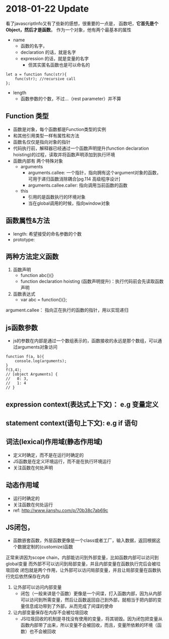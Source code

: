 # 2018-01-22 Update
看了javascriptInfo又有了些新的感想，很重要的一点是，
函数吧，**它首先是个Object，然后才是函数**。
作为一个对象，他有两个最基本的属性
- name
    - 函数的名字，
    - declaration 的话，就是名字
    - expression 的话，就是变量的名字
        - 但其实匿名函数也是可以命名的
```
let a = function func(str){
    func(str); //recursive call
};
```
- length
    - 函数参数的个数，不过...（rest parameter）并不算

## Function 类型
- 函数是对象，每个函数都是Function类型的实例
- 和其他引用类型一样有属性和方法
- 函数名仅仅是指向对象的指针
- 代码执行前，解释器已经通过一个函数声明提升(function declaration hoisting)的过程，读取并将函数声明添加到执行环境
- 函数内部有 两个特殊对象
    - arguments
        - arguments.callee: 一个指针，指向拥有这个argument对象的函数，可用于递归函数消除耦合[pg.114 高级程序设计]
        - arguments.callee.caller: 指向调用当前函数的函数
    - this
        - 引用的是函数执行的环境对象
        - 当在global调用的时候，指向window对象

## 函数属性&方法
- length: 希望接受的命名参数的个数
- prototype: 
## 两种方法定义函数
1. 函数声明 
    - function abc(){}
    - function declaration hoisting (函数声明提升)：执行代码前会先读取函数声明
2. 函数表达式 
    - var abc = function(){};

argument.callee： 指向正在执行的函数的指针，用以实现递归


## js函数参数
- js的参数在内部是通过一个数组表示的，函数接收的永远是那个数组，可以通过arguments对象访问

```
function f(a, b){
    console.log(arguments);    
}
f(3,4); 
// [object Arguments] {
//   0: 3,
//   1: 4
// }

```

## expression context(表达式上下文)： e.g 变量定义
## statement context(语句上下文): e.g if 语句


## 词法(lexical)作用域(静态作用域)
- 定义时确定，而不是在运行时确定的
- JS函数是在定义环境运行，而不是在执行环境运行
- 关注函数在何处声明

## 动态作用域
- 运行时确定的
- 关注函数在何处运行
- ref: http://www.jianshu.com/p/70b38c7ab69c

## JS闭包，
- 函数嵌套函数，外层函数更像是一个class或者工厂，输入数据，返回根据这个数据定制的(customize)函数

正常来讲因为scope chain，内部能访问到外部变量，比如函数内部可以访问到global变量
而外部不可以访问到局部变量，并且内部变量在函数执行完后会被垃圾回收
闭包就是两个作用，让外部可以访问局部变量，并且让局部变量在函数执行完后依然保存在内存
1. 让外部可以访问内部变量
    - 闭包（一般来讲是个函数）更像是一个间谍，打入函数内部，因为从内部可以访问到所需变量，然后让函数返回自己到外部，就相当于把内部的变量信息成功带到了外部，从而完成了间谍的使命
2. 让内部变量保存在内存不会被垃圾回收
    - JS垃圾回收的机制是寻找没有使用的变量，将其销毁。因为闭包把变量从函数内部带了出来，所以变量不会被回收，而且，变量所依赖的环境（函数）也不会被回收 